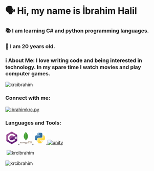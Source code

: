 <h1 align="left">🗣 Hi, my name is İbrahim Halil</h1>
<h3 align="left">📚 I am learning C# and python programming languages.</h3>
<h3 align="left">📅 I am 20 years old.</h3>

<h3 align="left">ℹ About Me: I love writing code and being interested in technology. In my spare time I watch movies and play computer games.</h3>

<p align="left"> <img src="https://komarev.com/ghpvc/?username=krcibrahim&label=Profile%20views&color=b40e0e&style=plastic" alt="krcibrahim" /> </p>

<h3 align="left">Connect with me:</h3>
<p align="left">
<a href="https://instagram.com/ibrahimkrc.py" target="blank"><img align="center" src="https://raw.githubusercontent.com/rahuldkjain/github-profile-readme-generator/master/src/images/icons/Social/instagram.svg" alt="ibrahimkrc.py" height="30" width="40" /></a>
</p>

<h3 align="left">Languages and Tools:</h3>
<p align="left"> <a href="https://www.w3schools.com/cs/" target="_blank" rel="noreferrer"> <img src="https://raw.githubusercontent.com/devicons/devicon/master/icons/csharp/csharp-original.svg" alt="csharp" width="40" height="40"/> </a> <a href="https://www.mongodb.com/" target="_blank" rel="noreferrer"> <img src="https://raw.githubusercontent.com/devicons/devicon/master/icons/mongodb/mongodb-original-wordmark.svg" alt="mongodb" width="40" height="40"/> </a> <a href="https://www.python.org" target="_blank" rel="noreferrer"> <img src="https://raw.githubusercontent.com/devicons/devicon/master/icons/python/python-original.svg" alt="python" width="40" height="40"/> </a> <a href="https://unity.com/" target="_blank" rel="noreferrer"> <img src="https://www.vectorlogo.zone/logos/unity3d/unity3d-icon.svg" alt="unity" width="40" height="40"/> </a> </p>

<p>&nbsp;<img align="center" src="https://github-readme-stats.vercel.app/api?username=krcibrahim&show_icons=true&theme=dark&locale=en" alt="krcibrahim" /></p>

<p><img align="center" src="https://github-readme-streak-stats.herokuapp.com/?user=krcibrahim&theme=dark" alt="krcibrahim" /></p>
